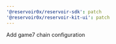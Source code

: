 ```yaml
---
'@reservoir0x/reservoir-sdk': patch
'@reservoir0x/reservoir-kit-ui': patch
---
```


Add game7 chain configuration
